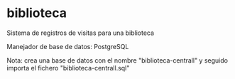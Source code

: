 # biblioteca
Sistema de registros de visitas para una biblioteca

Manejador de base de datos: PostgreSQL

Nota: crea una base de datos con el nombre "biblioteca-centrall" y seguido importa el fichero "biblioteca-centrall.sql"
